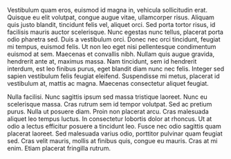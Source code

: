 ---
---

Vestibulum quam eros, euismod id magna in, vehicula sollicitudin erat. Quisque eu elit volutpat, congue augue vitae, ullamcorper risus. Aliquam quis justo blandit, tincidunt felis vel, aliquet orci. Sed porta tortor risus, id facilisis mauris auctor scelerisque. Nunc egestas nunc tellus, placerat porta odio pharetra sed. Duis a vestibulum orci. Donec nec orci tincidunt, feugiat mi tempus, euismod felis. Ut non leo eget nisi pellentesque condimentum euismod at sem. Maecenas et convallis nibh. Nullam quis augue gravida, hendrerit ante at, maximus massa. Nam tincidunt, sem id hendrerit interdum, est leo finibus purus, eget blandit diam nunc nec felis. Integer sed sapien vestibulum felis feugiat eleifend. Suspendisse mi metus, placerat id vestibulum at, mattis ac magna. Maecenas consectetur aliquet feugiat.

Nulla facilisi. Nunc sagittis ipsum sed massa tristique laoreet. Nunc eu scelerisque massa. Cras rutrum sem id tempor volutpat. Sed ac pretium purus. Nulla ut posuere diam. Proin non placerat arcu. Cras malesuada aliquet leo tempus luctus. In consectetur lobortis dolor at rhoncus. Ut at odio a lectus efficitur posuere a tincidunt leo. Fusce nec odio sagittis quam placerat laoreet. Sed malesuada varius odio, porttitor pulvinar quam feugiat sed. Cras velit mauris, mollis at finibus quis, congue eu mauris. Cras at mi enim. Etiam placerat fringilla rutrum.
